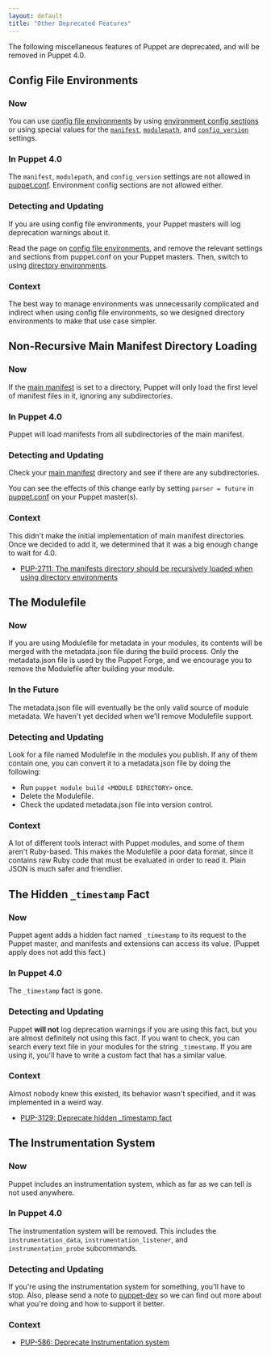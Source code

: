 ```yaml
---
layout: default
title: "Other Deprecated Features"
---
```



[main manifest]: ./dirs_manifest.html
[puppet.conf]: ./config_file_main.html
[config file environments]: ./environments_classic.html
[environment config sections]: ./environments_classic.html#environment-config-sections
[manifest_setting]: /puppet/3.8/reference/configuration.html#manifest
[modulepath_setting]: /puppet/3.8/reference/configuration.html#modulepath
[config_version]: /puppet/3.8/reference/configuration.html#configversion
[directory environments]: ./environments.html
[puppet-dev]: https://groups.google.com/forum/#!forum/puppet-dev

The following miscellaneous features of Puppet are deprecated, and will be removed in Puppet 4.0.


## Config File Environments

### Now

You can use [config file environments][] by using [environment config sections][] or using special values for the [`manifest`][manifest_setting], [`modulepath`][modulepath_setting], and [`config_version`][config_version] settings.

### In Puppet 4.0

The `manifest`, `modulepath`, and `config_version` settings are not allowed in [puppet.conf][]. Environment config sections are not allowed either.

### Detecting and Updating

If you are using config file environments, your Puppet masters will log deprecation warnings about it.

Read the page on [config file environments][], and remove the relevant settings and sections from puppet.conf on your Puppet masters. Then, switch to using [directory environments][].

### Context

The best way to manage environments was unnecessarily complicated and indirect when using config file environments, so we designed directory environments to make that use case simpler.


## Non-Recursive Main Manifest Directory Loading

### Now

If the [main manifest][] is set to a directory, Puppet will only load the first level of manifest files in it, ignoring any subdirectories.

### In Puppet 4.0

Puppet will load manifests from all subdirectories of the main manifest.

### Detecting and Updating

Check your [main manifest][] directory and see if there are any subdirectories.

You can see the effects of this change early by setting `parser = future` in [puppet.conf][] on your Puppet master(s).

### Context

This didn't make the initial implementation of main manifest directories. Once we decided to add it, we determined that it was a big enough change to wait for 4.0.

* [PUP-2711: The manifests directory should be recursively loaded when using directory environments](https://tickets.puppetlabs.com/browse/PUP-2711)


## The Modulefile

### Now

If you are using Modulefile for metadata in your modules, its contents will be merged with the metadata.json file during the build process. Only the metadata.json file is used by the Puppet Forge, and we encourage you to remove the Modulefile after building your module.

### In the Future

The metadata.json file will eventually be the only valid source of module metadata. We haven't yet decided when we'll remove Modulefile support.

### Detecting and Updating

Look for a file named Modulefile in the modules you publish. If any of them contain one, you can convert it to a metadata.json file by doing the following:

* Run `puppet module build <MODULE DIRECTORY>` once.
* Delete the Modulefile.
* Check the updated metadata.json file into version control.

### Context

A lot of different tools interact with Puppet modules, and some of them aren't Ruby-based. This makes the Modulefile a poor data format, since it contains raw Ruby code that must be evaluated in order to read it. Plain JSON is much safer and friendlier.


## The Hidden `_timestamp` Fact

### Now

Puppet agent adds a hidden fact named `_timestamp` to its request to the Puppet master, and manifests and extensions can access its value. (Puppet apply does not add this fact.)

### In Puppet 4.0

The `_timestamp` fact is gone.

### Detecting and Updating

Puppet **will not** log deprecation warnings if you are using this fact, but you are almost definitely not using this fact. If you want to check, you can search every text file in your modules for the string `_timestamp`. If you are using it, you'll have to write a custom fact that has a similar value.

### Context

Almost nobody knew this existed, its behavior wasn't specified, and it was implemented in a weird way.

* [PUP-3129: Deprecate hidden _timestamp fact](https://tickets.puppetlabs.com/browse/PUP-3129)


## The Instrumentation System

### Now

Puppet includes an instrumentation system, which as far as we can tell is not used anywhere.

### In Puppet 4.0

The instrumentation system will be removed. This includes the `instrumentation_data`, `instrumentation_listener`, and `instrumentation_probe` subcommands.

### Detecting and Updating

If you're using the instrumentation system for something, you'll have to stop. Also, please send a note to [puppet-dev][] so we can find out more about what you're doing and how to support it better.

### Context

* [PUP-586: Deprecate Instrumentation system](https://tickets.puppetlabs.com/browse/PUP-586)
